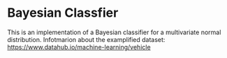 # Bayesian Classfier

This is an implementation of a Bayesian classifier for a multivariate normal distribution.
Infotmarion about the examplified dataset:
https://www.datahub.io/machine-learning/vehicle
